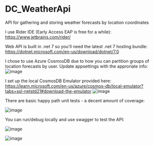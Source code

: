 # DC_WeatherApi
API for gathering and storing weather forecasts by location coordinates

I use Rider IDE (Early Access EAP is free for a while): https://www.jetbrains.com/rider/

Web API is built in .net 7 so you'll need the latest .net 7 hosting bundle: https://dotnet.microsoft.com/en-us/download/dotnet/7.0

I chose to use Azure CosmosDB due to how you can partition groups of location forecasts by user. Update appsettings with the approriate info:
![image](https://github.com/cbseirani/DC_WeatherApi/assets/34148393/5b188998-d3d6-47cf-824e-1728617d1a45)


I set up the local CosmosDB Emulator provided here: https://learn.microsoft.com/en-us/azure/cosmos-db/local-emulator?tabs=ssl-netstd21#download-the-emulator
![image](https://github.com/cbseirani/DC_WeatherApi/assets/34148393/43a4d657-283e-48a6-8499-7597abf522fb)

There are basic happy path unit tests - a decent amount of coverage:

![image](https://github.com/cbseirani/DC_WeatherApi/assets/34148393/67e9ad62-40dd-4179-a089-33c61388e8d7)


You can run/debug locally and use swagger to test the API:

![image](https://github.com/cbseirani/DC_WeatherApi/assets/34148393/6668169c-5b3a-4af2-aae1-5baa12e7991b)

![image](https://github.com/cbseirani/DC_WeatherApi/assets/34148393/fe6c0b7c-36de-44ae-9d2c-d1c6bdedba04)



